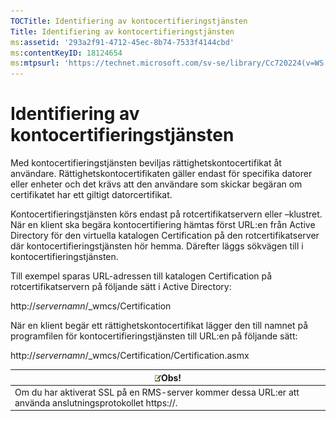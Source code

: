 ```yaml
---
TOCTitle: Identifiering av kontocertifieringstjänsten
Title: Identifiering av kontocertifieringstjänsten
ms:assetid: '293a2f91-4712-45ec-8b74-7533f4144cbd'
ms:contentKeyID: 18124654
ms:mtpsurl: 'https://technet.microsoft.com/sv-se/library/Cc720224(v=WS.10)'
---
```


Identifiering av kontocertifieringstjänsten
===========================================

Med kontocertifieringstjänsten beviljas rättighetskontocertifikat åt användare. Rättighetskontocertifikaten gäller endast för specifika datorer eller enheter och det krävs att den användare som skickar begäran om certifikatet har ett giltigt datorcertifikat.

Kontocertifieringstjänsten körs endast på rotcertifikatservern eller –klustret. När en klient ska begära kontocertifiering hämtas först URL:en från Active Directory för den virtuella katalogen Certification på den rotcertifikatserver där kontocertifieringstjänsten hör hemma. Därefter läggs sökvägen till i kontocertifieringstjänsten.

Till exempel sparas URL-adressen till katalogen Certification på rotcertifikatservern på följande sätt i Active Directory:

http://*servernamn*/\_wmcs/Certification

När en klient begär ett rättighetskontocertifikat lägger den till namnet på programfilen för kontocertifieringstjänsten till URL:en på följande sätt:

http://*servernamn*/\_wmcs/Certification/Certification.asmx

| ![](images/Cc720224.note(WS.10).gif)Obs!                                     |
|-----------------------------------------------------------------------------------------------------------|
| Om du har aktiverat SSL på en RMS-server kommer dessa URL:er att använda anslutningsprotokollet https://. |

